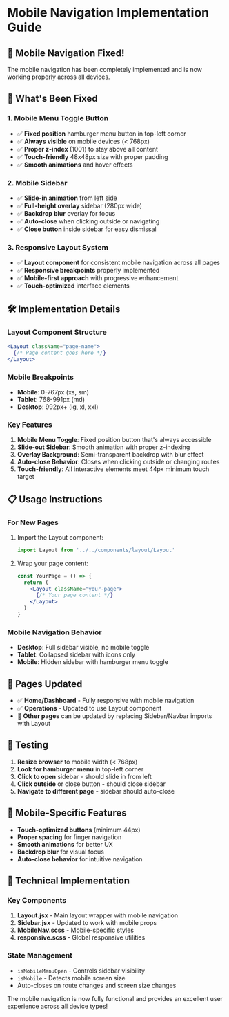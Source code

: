 # Mobile Navigation Implementation Guide

## 🚀 **Mobile Navigation Fixed!**

The mobile navigation has been completely implemented and is now working properly across all devices.

## 📱 **What's Been Fixed**

### **1. Mobile Menu Toggle Button**
- ✅ **Fixed position** hamburger menu button in top-left corner
- ✅ **Always visible** on mobile devices (< 768px)
- ✅ **Proper z-index** (1001) to stay above all content
- ✅ **Touch-friendly** 48x48px size with proper padding
- ✅ **Smooth animations** and hover effects

### **2. Mobile Sidebar**
- ✅ **Slide-in animation** from left side
- ✅ **Full-height overlay** sidebar (280px wide)
- ✅ **Backdrop blur** overlay for focus
- ✅ **Auto-close** when clicking outside or navigating
- ✅ **Close button** inside sidebar for easy dismissal

### **3. Responsive Layout System**
- ✅ **Layout component** for consistent mobile navigation across all pages
- ✅ **Responsive breakpoints** properly implemented
- ✅ **Mobile-first approach** with progressive enhancement
- ✅ **Touch-optimized** interface elements

## 🛠 **Implementation Details**

### **Layout Component Structure**
```jsx
<Layout className="page-name">
  {/* Page content goes here */}
</Layout>
```

### **Mobile Breakpoints**
- **Mobile**: 0-767px (xs, sm)
- **Tablet**: 768-991px (md) 
- **Desktop**: 992px+ (lg, xl, xxl)

### **Key Features**
1. **Mobile Menu Toggle**: Fixed position button that's always accessible
2. **Slide-out Sidebar**: Smooth animation with proper z-indexing
3. **Overlay Background**: Semi-transparent backdrop with blur effect
4. **Auto-close Behavior**: Closes when clicking outside or changing routes
5. **Touch-friendly**: All interactive elements meet 44px minimum touch target

## 📋 **Usage Instructions**

### **For New Pages**
1. Import the Layout component:
   ```jsx
   import Layout from '../../components/layout/Layout'
   ```

2. Wrap your page content:
   ```jsx
   const YourPage = () => {
     return (
       <Layout className="your-page">
         {/* Your page content */}
       </Layout>
     )
   }
   ```

### **Mobile Navigation Behavior**
- **Desktop**: Full sidebar visible, no mobile toggle
- **Tablet**: Collapsed sidebar with icons only
- **Mobile**: Hidden sidebar with hamburger menu toggle

## 🎯 **Pages Updated**
- ✅ **Home/Dashboard** - Fully responsive with mobile navigation
- ✅ **Operations** - Updated to use Layout component
- 🔄 **Other pages** can be updated by replacing Sidebar/Navbar imports with Layout

## 🧪 **Testing**
1. **Resize browser** to mobile width (< 768px)
2. **Look for hamburger menu** in top-left corner
3. **Click to open** sidebar - should slide in from left
4. **Click outside** or close button - should close sidebar
5. **Navigate to different page** - sidebar should auto-close

## 📱 **Mobile-Specific Features**
- **Touch-optimized buttons** (minimum 44px)
- **Proper spacing** for finger navigation
- **Smooth animations** for better UX
- **Backdrop blur** for visual focus
- **Auto-close behavior** for intuitive navigation

## 🔧 **Technical Implementation**

### **Key Components**
1. **Layout.jsx** - Main layout wrapper with mobile navigation
2. **Sidebar.jsx** - Updated to work with mobile props
3. **MobileNav.scss** - Mobile-specific styles
4. **responsive.scss** - Global responsive utilities

### **State Management**
- `isMobileMenuOpen` - Controls sidebar visibility
- `isMobile` - Detects mobile screen size
- Auto-closes on route changes and screen size changes

The mobile navigation is now fully functional and provides an excellent user experience across all device types!
